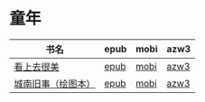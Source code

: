 # 童年

| 书名 | epub | mobi | azw3 |
| --- | --- | --- | --- |
| [看上去很美](http://ct.dalanmei.com/f/31084289-572010664-e1fdb6) | [epub](http://ct.dalanmei.com/f/31084289-572010664-e1fdb6) | [mobi](http://ct.dalanmei.com/f/31084289-571562872-65368f) | [azw3](http://ct.dalanmei.com/f/31084289-571911073-bc9dc8) |
| [城南旧事（绘图本）](http://ct.dalanmei.com/f/31084289-571735556-5f5449) | [epub](http://ct.dalanmei.com/f/31084289-571735556-5f5449) | [mobi](http://ct.dalanmei.com/f/31084289-571584397-de9e46) | [azw3](http://ct.dalanmei.com/f/31084289-571853554-853677) |
